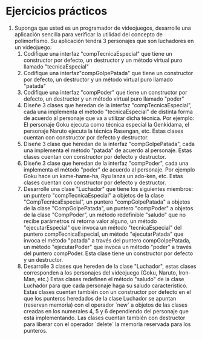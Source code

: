 # Ejercicios prácticos

<ol>
<li>Suponga que usted es un programador de videojuegos, desarrolle una aplicación sencilla para verificar la utilidad del concepto de polimorfismo. Su aplicación tendrá 3 personajes que son luchadores en un videojuego:
<ol>
<li>Codifique una interfaz "compTecnicaEspecial" que tiene un constructor por defecto, un destructor y un método virtual puro llamado "tecnicaEspecial"</li>
<li>Codifique una interfaz"compGolpePatada" que tiene un constructor por defecto, un destructor y un método virtual puro llamado "patada"</li>
<li>Codifique una interfaz "compPoder" que tiene un constructor por defecto, un destructor y un método virtual puro llamado "poder"</li>
<li>Diseñe 3 clases que heredan de la interfaz "compTecnicaEspecial", cada una implementa el método "tecnicaEspecial" de distinta forma de acuerdo al personaje que va a utilizar dicha técnica. Por ejemplo: El personaje Goku ejecuta como técnica especial la Genkidama, el personaje Naruto ejecuta la técnica Rasengan, etc. Estas clases cuentan con constructor por defecto y destructor.</li>
<li>Diseñe 3 clase que heredan de la interfaz "compGolpePatada", cada una implementa el método "patada" de acuerdo al personaje. Estas clases cuentan con constructor por defecto y destructor.</li>
<li>Diseñe 3 clase que heredan de la interfaz "compPoder", cada una implementa el método "poder" de acuerdo al personaje. Por ejemplo Goku hace un kame-hame-ha, Ryu lanza un ado-ken, etc. Estas clases cuentan con constructor por defecto y destructor.</li>
<li>Desarrolle una clase "Luchador" que tiene los siguientes miembros: un puntero "compTecnicaEspecial" a objetos de la clase "CompTecnicaEspecial", un puntero "compGolpePatada" a objetos de la clase "CompGolpePatada", un puntero "compPoder" a objetos de la clase "CompPoder", un método redefinible "saludo" que no recibe parámetros ni retorna valor alguno, un método "ejecutarEspecial" que invoca un método "tecnicaEspecial" del puntero compTecnicaEspecial, un método "ejecutarPatada" que invoca el método "patada" a través del puntero compGolpePatada, un método "ejecutarPoder" que invoca un método "poder" a través del puntero compPoder. Esta clase tiene un constructor por defecto y un destructor.</li>
<li>Desarrolle 3 clases que hereden de la clase "Luchador", estas clases corresponden a los personajes del videojuego (Goku, Naruto, Iron-Man, etc.) Estas clases redefinen el método "saludo" de la clase Luchador para que cada personaje haga su saludo característico. Estas clases cuentan también con un constructor por defecto en el que los punteros heredados de la clase Luchador se apuntan (reservan memoria) con el operador `new` a objetos de las clases creadas en los numerales 4, 5 y 6 dependiendo del personaje que está implementando. Las clases cuentan también con destructor para liberar con el operador `delete` la memoria reservada para los punteros.</li>
</ol>
</li>
</ol>
